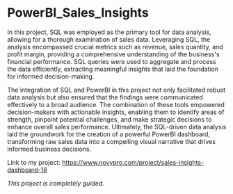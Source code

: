 # PowerBI_Sales_Insights

In this project, SQL was employed as the primary tool for data analysis, allowing for a thorough examination of sales data. Leveraging SQL, the analysis encompassed crucial metrics such as revenue, sales quantity, and profit margin, providing a comprehensive understanding of the business's financial performance. SQL queries were used to aggregate and process the data efficiently, extracting meaningful insights that laid the foundation for informed decision-making.

The integration of SQL and PowerBI in this project not only facilitated robust data analysis but also ensured that the findings were communicated effectively to a broad audience. The combination of these tools empowered decision-makers with actionable insights, enabling them to identify areas of strength, pinpoint potential challenges, and make strategic decisions to enhance overall sales performance. Ultimately, the SQL-driven data analysis laid the groundwork for the creation of a powerful PowerBI dashboard, transforming raw sales data into a compelling visual narrative that drives informed business decisions.

Link to my project:  https://www.novypro.com/project/sales-insights-dashboard-18


*This project is completely guided.*
